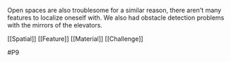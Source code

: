 Open spaces are also troublesome for a similar reason, there aren't many features to localize oneself with. We also had obstacle detection problems with the mirrors of the elevators.

[[Spatial]]
[[Feature]]
[[Material]]
[[Challenge]]

#P9 